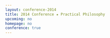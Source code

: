 ```yaml
---
layout: conference-2014
title: 2014 Conference ★ Practical Philosophy
upcoming: no
homepage: no
conference: true
---
```



